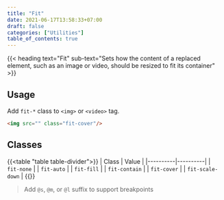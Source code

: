 ```yaml
---
title: "Fit"
date: 2021-06-17T13:58:33+07:00
draft: false
categories: ["Utilities"]
table_of_contents: true
---
```


{{< heading text="Fit" sub-text="Sets how the content of a replaced element, such as an image or video, should be resized to fit its container" >}}

## Usage

Add `fit-*` class to `<img>` or `<video>` tag.

``` html
<img src="" class="fit-cover"/>
```

## Classes

{{<table "table table-divider">}}
| Class | Value |
|----------|----------|
| `fit-none` |
| `fit-auto` |
| `fit-fill` |
| `fit-contain` |
| `fit-cover` |
| `fit-scale-down` |
{{</table>}}

> Add `@s`, `@m`, or `@l` suffix to support breakpoints